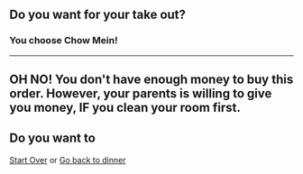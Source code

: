 ## Do you want for your take out?
### You choose Chow Mein!
---
OH NO! You don't have enough money to buy this order. However, your parents is willing to give you money, IF you clean your room first.
---
Do you want to 
---
[Start Over](../cooking-food.md)
or
[Go back to dinner](dinner.md)
